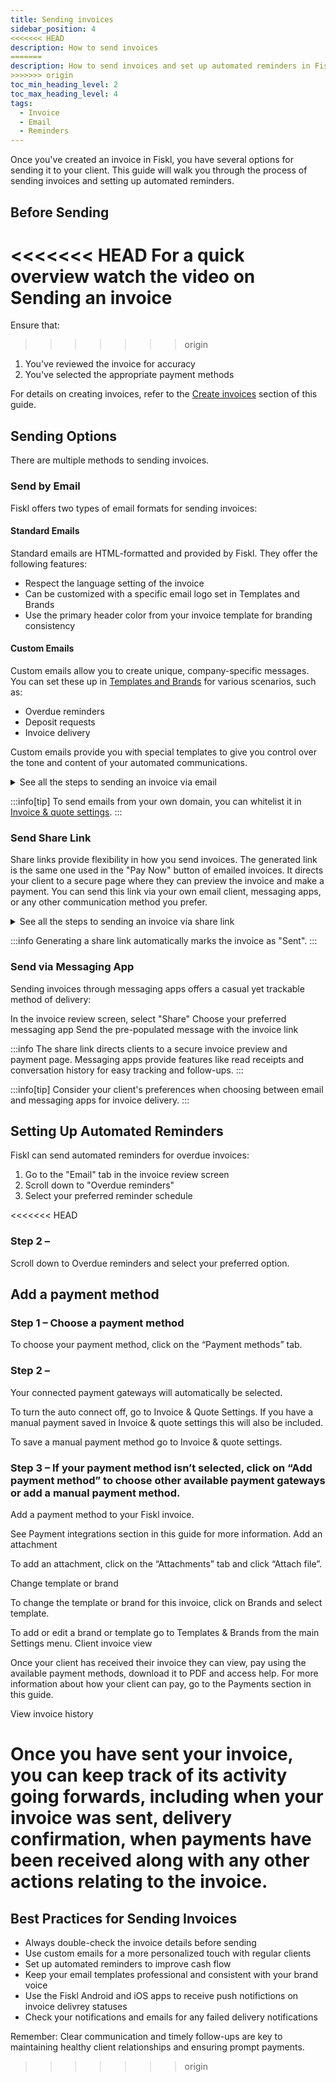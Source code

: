 ```yaml
---
title: Sending invoices
sidebar_position: 4
<<<<<<< HEAD
description: How to send invoices
=======
description: How to send invoices and set up automated reminders in Fiskl
>>>>>>> origin
toc_min_heading_level: 2
toc_max_heading_level: 4
tags:
  - Invoice
  - Email
  - Reminders
---
```


Once you've created an invoice in Fiskl, you have several options for sending it to your client. This guide will walk you through the process of sending invoices and setting up automated reminders.

## Before Sending

<<<<<<< HEAD
For a quick overview watch the video on Sending an invoice
=======
Ensure that:
>>>>>>> origin

1. You've reviewed the invoice for accuracy
1. You've selected the appropriate payment methods

For details on creating invoices, refer to the [Create invoices](./creating-invoices.md) section of this guide.

## Sending Options

There are multiple methods to sending invoices.

### Send by Email

Fiskl offers two types of email formats for sending invoices:

#### Standard Emails

Standard emails are HTML-formatted and provided by Fiskl. They offer the following features:

- Respect the language setting of the invoice
- Can be customized with a specific email logo set in Templates and Brands
- Use the primary header color from your invoice template for branding consistency

#### Custom Emails

Custom emails allow you to create unique, company-specific messages. You can set these up in [Templates and Brands](../../Settings-Configurations/templates-and-brands#custom-emails) for various scenarios, such as:

- Overdue reminders
- Deposit requests
- Invoice delivery

Custom emails provide you with special templates to give you control over the tone and content of your automated communications.

<details>

<summary>See all the steps to sending an invoice via email</summary>

1. Click on the "Email" tab in the invoice review screen
2. Choose between standard or custom email format
3. Edit the email text if needed
4. Add Cc or Bcc recipients if required
5. Click "Send"

</details>

:::info[tip]
To send emails from your own domain, you can whitelist it in [Invoice & quote settings](../../Settings-Configurations/invoice-and-quote-settings).
:::

### Send Share Link

Share links provide flexibility in how you send invoices. The generated link is the same one used in the "Pay Now" button of emailed invoices. It directs your client to a secure page where they can preview the invoice and make a payment. You can send this link via your own email client, messaging apps, or any other communication method you prefer.

<details>

<summary>See all the steps to sending an invoice via share link</summary>

1. Click "Generate share link" in the invoice review screen
2. Copy the generated link
3. Paste the link into your preferred messaging app

</details>

:::info
Generating a share link automatically marks the invoice as "Sent".
:::

### Send via Messaging App

Sending invoices through messaging apps offers a casual yet trackable method of delivery:

In the invoice review screen, select "Share"
Choose your preferred messaging app
Send the pre-populated message with the invoice link

:::info
The share link directs clients to a secure invoice preview and payment page. Messaging apps provide features like read receipts and conversation history for easy tracking and follow-ups.
:::

:::info[tip]
Consider your client's preferences when choosing between email and messaging apps for invoice delivery.
:::

## Setting Up Automated Reminders

Fiskl can send automated reminders for overdue invoices:

1. Go to the "Email" tab in the invoice review screen
2. Scroll down to "Overdue reminders"
3. Select your preferred reminder schedule

<<<<<<< HEAD
### Step 2 –

Scroll down to Overdue reminders and select your preferred option.


## Add a payment method

### Step 1 – Choose a payment method

To choose your payment method, click on the “Payment methods” tab.



### Step 2 –

Your connected payment gateways will automatically be selected.

To turn the auto connect off, go to Invoice & Quote Settings.
If you have a manual payment saved in Invoice & quote settings this will also be included.



To save a manual payment method go to Invoice & quote settings.
### Step 3 – If your payment method isn’t selected, click on “Add payment method” to choose other available payment gateways or add a manual payment method.

Add a payment method to your Fiskl invoice.



See Payment integrations section in this guide for more information.
Add an attachment

To add an attachment, click on the “Attachments” tab and click “Attach file”.


Change template or brand

To change the template or brand for this invoice, click on Brands and select template.



To add or edit a brand or template go to Templates & Brands from the main Settings menu.
Client invoice view

Once your client has received their invoice they can view, pay using the available payment methods, download it to PDF and access help. For more information about how your client can pay, go to the Payments section in this guide.




View invoice history

Once you have sent your invoice, you can keep track of its activity going forwards, including when your invoice was sent, delivery confirmation, when payments have been received along with any other actions relating to the invoice.
=======
## Best Practices for Sending Invoices

- Always double-check the invoice details before sending
- Use custom emails for a more personalized touch with regular clients
- Set up automated reminders to improve cash flow
- Keep your email templates professional and consistent with your brand voice
- Use the Fiskl Android and iOS apps to receive push notifictions on invoice delivrey statuses
- Check your notifications and emails for any failed delivery notifications

Remember: Clear communication and timely follow-ups are key to maintaining healthy client relationships and ensuring prompt payments.
>>>>>>> origin
